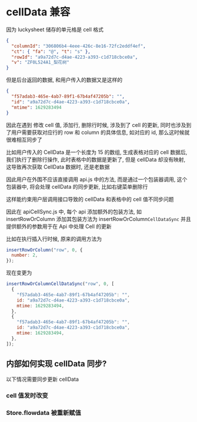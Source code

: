 # cellData 兼容

因为 luckysheet 储存的单元格是 cell 格式

```json
{
  "columnId": "306806b4-4eee-426c-8e16-72fc2eddf4ef",
  "ct": { "fa": "@", "t": "s" },
  "rowId": "a9a72d7c-d4ae-4223-a393-c1d718cbce0a",
  "v": "ZF0L524A1_梨花树"
}
```

但是后台返回的数据, 和用户传入的数据又是这样的

```json
{
  "f57adab3-465e-4ab7-89f1-67b4af47205b": "",
  "id": "a9a72d7c-d4ae-4223-a393-c1d718cbce0a",
  "mtime": 1629283494
}
```

因此在遇到 修改 cell 值, 添加行, 删除行时候, 涉及到了 cell 的更新, 同时也涉及到了用户需要获取对应行的 row 和 column 的具体信息, 如对应的 id, 那么这时候就很难相互同步了

比如用户传入的 CellData 是一个长度为 15 的数组, 生成表格对应的 cell 数据后, 我们执行了删除行操作, 此时表格中的数据是更新了, 但是 cellData 却没有映射, 这导致再次获取 CellData 数据时, 还是老数据

因此用户在外围不应该直接调用 api.js 中的方法, 而是通过一个包装器调用, 这个包装器中, 将会处理 cellData 的同步更新, 比如右键菜单删除行

这样能约束用户层调用接口导致的 cellData 和表格中的 cell 值不同步问题

因此在 apiCellSync.js 中, 每个 api 添加额外的包装方法, 如 insertRowOrColumn 添加其包装方法为 insertRowOrColumn`CellDataSync` 并且提供额外的参数用于在 Api 中处理 Cell 的更新

比如在执行插入行时候, 原来的调用方法为

```javascript
insertRowOrColumn("row", 0, {
  number: 2,
});
```

现在变更为

```javascript
insertRowOrColumnCellDataSync("row", 0, [
  {
    "f57adab3-465e-4ab7-89f1-67b4af47205b": "",
    id: "a9a72d7c-d4ae-4223-a393-c1d718cbce0a",
    mtime: 1629283494,
  },
  {
    "f57adab3-465e-4ab7-89f1-67b4af47205b": "",
    id: "a9a72d7c-d4ae-4223-a393-c1d718cbce0a",
    mtime: 1629283494,
  },
]);
```

## 内部如何实现 cellData 同步?

以下情况需要同步更新 cellData

### cell 值发时改变

### Store.flowdata 被重新赋值
